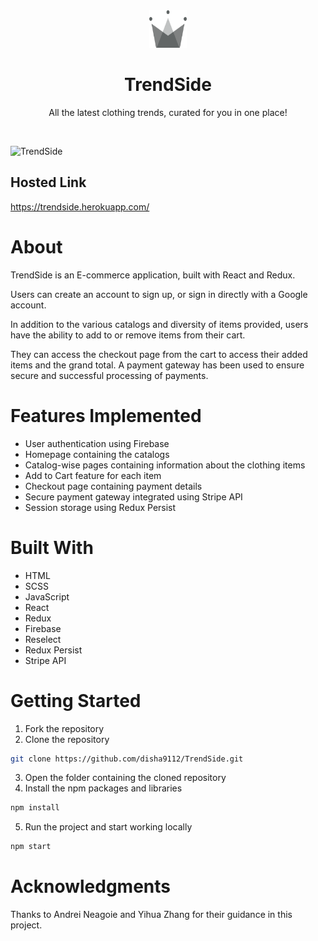 <div id="top"></div>

<div align="center">
  <a href="https://trendside.herokuapp.com/">
    <img src="src\assets\crown.svg" alt="Logo" width="60" height="60">
  </a>

  <h1 align="center">TrendSide</h1>

  <p align="center">
    All the latest clothing trends, curated for you in one place!
  </p>
</div>

</br>

![TrendSide](https://user-images.githubusercontent.com/78133928/139578928-7728f991-c766-446e-8f3f-71d9aaaa527e.png)

<!-- HOSTED LINK -->

## Hosted Link

https://trendside.herokuapp.com/

<!-- ABOUT THE PROJECT -->

# About

TrendSide is an E-commerce application, built with React and Redux.

Users can create an account to sign up, or sign in directly with a Google account.

In addition to the various catalogs and diversity of items provided, users have the ability to add to or remove items from their cart.

They can access the checkout page from the cart to access their added items and the grand total. A payment gateway has been used to ensure secure and successful processing of payments.

<!-- FEATURES IMPLEMENTED -->

# Features Implemented

- User authentication using Firebase
- Homepage containing the catalogs
- Catalog-wise pages containing information about the clothing items
- Add to Cart feature for each item
- Checkout page containing payment details
- Secure payment gateway integrated using Stripe API
- Session storage using Redux Persist

<!-- BUILT WITH -->

# Built With

- HTML
- SCSS
- JavaScript
- React
- Redux
- Firebase
- Reselect
- Redux Persist
- Stripe API

<!-- GETTING STARTED -->

# Getting Started

1. Fork the repository
2. Clone the repository

```sh
git clone https://github.com/disha9112/TrendSide.git
```

3. Open the folder containing the cloned repository
4. Install the npm packages and libraries

```sh
npm install
```

5. Run the project and start working locally

```sh
npm start
```

<!-- ACKNOWLEDGMENTS -->

# Acknowledgments

Thanks to Andrei Neagoie and Yihua Zhang for their guidance in this project.
